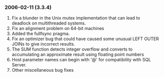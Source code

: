 ### 2006\-02\-11 (3\.3\.4\)

1. Fix a blunder in the Unix mutex implementation that can lead to
deadlock on multithreaded systems.
2. Fix an alignment problem on 64\-bit machines
3. Added the fullfsync pragma.
4. Fix an optimizer bug that could have caused some unusual LEFT OUTER JOINs
to give incorrect results.
5. The SUM function detects integer overflow and converts to accumulating
an approximate result using floating point numbers
6. Host parameter names can begin with '@' for compatibility with SQL Server.
7. Other miscellaneous bug fixes




